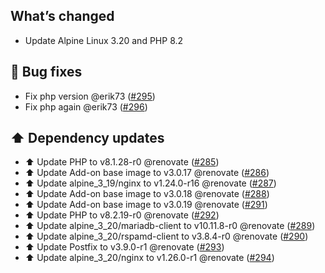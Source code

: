 ## What’s changed

- Update Alpine Linux 3.20 and PHP 8.2

## 🐛 Bug fixes

- Fix php version @erik73 ([#295](https://github.com/erik73/addon-mail/pull/295))
- Fix php again @erik73 ([#296](https://github.com/erik73/addon-mail/pull/296))

## ⬆️ Dependency updates

- ⬆️ Update PHP to v8.1.28-r0 @renovate ([#285](https://github.com/erik73/addon-mail/pull/285))
- ⬆️ Update Add-on base image to v3.0.17 @renovate ([#286](https://github.com/erik73/addon-mail/pull/286))
- ⬆️ Update alpine_3_19/nginx to v1.24.0-r16 @renovate ([#287](https://github.com/erik73/addon-mail/pull/287))
- ⬆️ Update Add-on base image to v3.0.18 @renovate ([#288](https://github.com/erik73/addon-mail/pull/288))
- ⬆️ Update Add-on base image to v3.0.19 @renovate ([#291](https://github.com/erik73/addon-mail/pull/291))
- ⬆️ Update PHP to v8.2.19-r0 @renovate ([#292](https://github.com/erik73/addon-mail/pull/292))
- ⬆️ Update alpine_3_20/mariadb-client to v10.11.8-r0 @renovate ([#289](https://github.com/erik73/addon-mail/pull/289))
- ⬆️ Update alpine_3_20/rspamd-client to v3.8.4-r0 @renovate ([#290](https://github.com/erik73/addon-mail/pull/290))
- ⬆️ Update Postfix to v3.9.0-r1 @renovate ([#293](https://github.com/erik73/addon-mail/pull/293))
- ⬆️ Update alpine_3_20/nginx to v1.26.0-r1 @renovate ([#294](https://github.com/erik73/addon-mail/pull/294))
